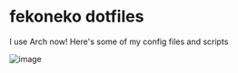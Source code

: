 # fekoneko dotfiles

I use Arch now! Here's some of my config files and scripts

![image](https://github.com/user-attachments/assets/3556ec46-37fa-47e6-b5da-273199a78bcd)

